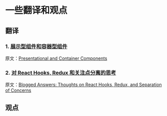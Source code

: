 # 一些翻译和观点

## 翻译

### 1. [展示型组件和容器型组件](./Presentational_and_Container_Components.md)

原文：[Presentational and Container Components](https://medium.com/@dan_abramov/smart-and-dumb-components-7ca2f9a7c7d0)

### 2. [对 React Hooks, Redux 和关注点分离的思考](./Thoughts_on_React_Hooks_Redux_and_Separation_of_Concerns.md)

原文：[Blogged Answers: Thoughts on React Hooks, Redux, and Separation of Concerns](https://blog.isquaredsoftware.com/2019/07/blogged-answers-thoughts-on-hooks/)

## 观点
